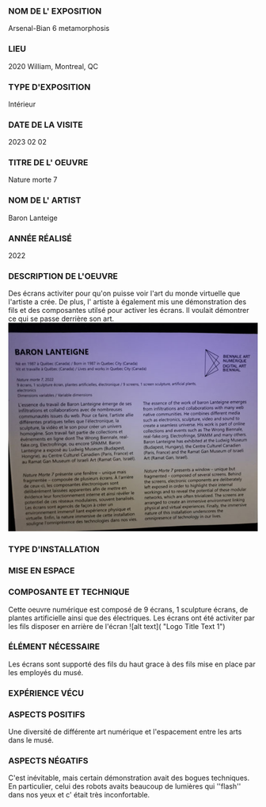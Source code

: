 ### NOM DE L' EXPOSITION
  Arsenal-Bian 6 metamorphosis

### LIEU
  2020 William, Montreal, QC

### TYPE D'EXPOSITION
  Intérieur

### DATE DE LA VISITE
  2023 02 02

### TITRE DE L' OEUVRE
  Nature morte 7

### NOM DE L' ARTIST
  Baron Lanteige

### ANNÉE RÉALISÉ
  2022

### DESCRIPTION DE L'OEUVRE
  Des écrans activiter pour qu'on puisse voir l'art du monde virtuelle que l'artiste a crée. De plus, l' artiste à également mis une démonstration
  des fils et des composantes utilsé pour activer les écrans. Il voulait démontrer ce qui se passe derrière son art.
  ![alt text](https://github.com/Sitmonternna/H23_V13_INSPIRATIONS_YI/blob/main/bian6/cartel(1).jpg "Cartel")
  
### TYPE D'INSTALLATION
  

### MISE EN ESPACE

### COMPOSANTE ET TECHNIQUE
  Cette oeuvre numérique est composé de 9 écrans, 1 sculpture écrans, de plantes artificielle ainsi que des électriques. 
  Les écrans ont été activiter par les fils disposer en arrière de l'écran 
  ![alt text]( "Logo Title Text 1")

### ÉLÉMENT NÉCESSAIRE
  Les écrans sont supporté des fils du haut grace à des fils mise en place par les employés du musé.

### EXPÉRIENCE VÉCU

### ASPECTS POSITIFS
  Une diversité de différente art numérique et l'espacement entre les arts dans le musé.

### ASPECTS NÉGATIFS
  C'est inévitable, mais certain démonstration avait des bogues techniques. En particulier, celui des robots avaits beaucoup de lumières qui ''flash'' 
  dans nos yeux et c' était très inconfortable.
